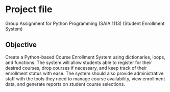 # Project file
Group Assignment for Python Programming (SAIA 1113)
(Student Enrollment System)


## Objective
Create a Python-based Course Enrollment System using dictionaries, loops, and functions.
The system will allow students able to register for their desired courses, drop courses if necessary, 
and keep track of their enrollment status with ease. 
The system should also provide administrative staff with the tools they need to manage 
course availability, view enrollment data, and generate reports on student course 
selections.
